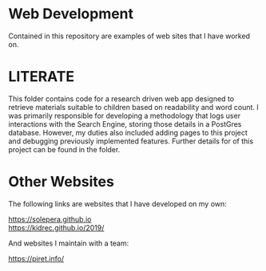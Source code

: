 # Web Development

Contained in this repository are examples of web sites that I have worked on.

# LITERATE

This folder contains code for a research driven web app designed to retrieve materials suitable to children based on readability and word count. I was primarily responsible for developing a methodology that logs user interactions with the Search Engine, storing those details in a PostGres database. However, my duties also included adding pages to this project and debugging previously implemented features. Further details for of this project can be found in the folder.

# Other Websites

The following links are websites that I have developed on my own:

https://solepera.github.io <br/>
https://kidrec.github.io/2019/

And websites I maintain with a team:

https://piret.info/



